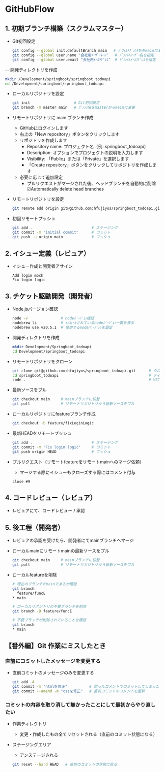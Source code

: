 # GitHubFlow

## 1. 初期ブランチ構築（スクラムマスター）

- Git初回設定

  ```sh
  git config --global init.defaultBranch main   # ﾃﾞﾌｫﾙﾄﾌﾞﾗﾝﾁ名をmainに変更
  git config --global user.name "会社用ﾕｰｻﾞｰﾈｰﾑ"   # ﾃﾞﾌｫﾙﾄﾕｰｻﾞｰ名を指定
  git config --global user.email "会社用ﾒｰﾙｱﾄﾞﾚｽ"  # ﾃﾞﾌｫﾙﾄﾒｰﾙｱﾄﾞﾚｽを指定
  ```

-- 開発ディレクトリを作成

```sh
mkdir /Development/springboot/springboot_todoapi
cd /Development/springboot/springboot_todoapi
```

- ローカルリポジトリを設定

  ```sh
  git init                    # Git初回設定
  git branch -m master main   # ﾌﾞﾗﾝﾁ名をmasterからmainに変更
  ```

- リモートリポジトリに main ブランチ作成

  - GitHubにログインします
  - 右上の「New repository」ボタンをクリックします
  - リポジトリを作成します
    - Repository name: プロジェクト名（例: springboot_todoapi）
    - Description: オプションでプロジェクトの説明を入力します
    - Visibility: 「Public」または「Private」を選択します
    - 「Create repository」ボタンをクリックしてリポジトリを作成します
  - 必要に応じて追加設定
    - プルリクエストがマージされた後、ヘッドブランチを自動的に削除
      ☑︎Automatically delete head branches

- リモートリポジトリを設定

  ```sh
  git remote add origin git@github.com:hfujiyos/springboot_todoapi.git      # SSH接続の場合
  ```

- 初回リモートプッシュ

  ```sh
  git add .                           # ステージング
  git commit -m "initial commit"      # コミット
  git push -u origin main             # プッシュ
  ```

## 2. イシュー定義（レビュア）

- イシュー作成と開発者アサイン

  ```
  Add login mock
  Fix login logic
  ```

## 3. チケット駆動開発（開発者）

- Node.jsバージョン確認

  ```sh
  node -v               # nodeﾊﾞｰｼﾞｮﾝ確認
  nodebrew ls           # ｲﾝｽﾄｰﾙされているnodeﾊﾞｰｼﾞｮﾝ一覧を表示
  nodebrew use v20.5.1  # 使用するnodeﾊﾞｰｼﾞｮﾝを設定
  ```

- 開発ディレクトリを作成

  ```sh
  mkdir Development/Springboot_todoapi
  cd Development/Springboot_todoapi
  ```

- リモートリポジトリをクローン

  ```sh
  git clone git@github.com:hfujiyos/springboot_todoapi.git      # クローン（SSH接続）
  cd springboot_todoapi                                         # ディレクトリ移動
  code .                                                        # VSCode起動
  ```

- 最新ソースをプル

  ```sh
  git checkout main     # mainブランチに切替
  git pull              # リモートリポジトリから最新ソースをプル
  ```

- ローカルリポジトリにfeatureブランチ作成

  ```sh
  git checkout -b feature/fixLoginLogic
  ```

- 最新HEADをリモートプッシュ

  ```sh
  git add .                           # ステージング
  git commit -m "Fix login logic"     # コミット
  git push origin HEAD                # プッシュ
  ```

- プルリクエスト（リモートfeatureをリモートmainへのマージ依頼）

  - マージする際にイシューもクローズする際にはコメント付与

  ```
  close #9
  ```

## 4. コードレビュー（レビュア）

- レビュアにて、コードレビュー / 承認

## 5. 後工程（開発者）

- レビュアの承認を受けたら、開発者にてmainブランチへマージ

- ローカルmainにリモートmainの最新ソースをプル

  ```sh
  git checkout main     # mainブランチに切替
  git pull              # リモートリポジトリから最新ソースをプル
  ```

- ローカルfeatureを削除

  ```sh
  # 現在のブランチがmainであるか確認
  git branch
    feature/funcE
  * main

  # ローカルリポジトリの不要ブランチを削除
  git branch -D feature/funcE

  # 不要ブランチが削除されていることを確認
  git branch
  * main
  ```

## 【番外編】Git 作業にミスしたとき

### 直前にコミットしたメッセージを変更する

- 直前コミットのメッセージのみを変更する

  ```sh
  git add -A
  git commit -m "htmlを修正"          # 誤ったコメントでコミットしてしまった
  git commit --amend -m "cssを修正"   # 直前コミットのコメントを更新
  ```

### コミットの内容を取り消して無かったことにして最初からやり直したい

- 作業ディレクトリ

  - 変更・作成したもの全てリセットされる（直前のコミット状態になる）

- ステージングエリア

  - アンステージされる

  ```sh
  git reset --hard HEAD   # 直前のコミットの状態に戻る
  ```
